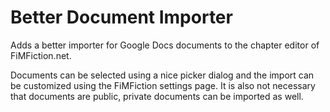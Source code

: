 # Better Document Importer
Adds a better importer for Google Docs documents to the chapter editor of FiMFiction.net.

Documents can be selected using a nice picker dialog and the import can be customized using the FiMFiction settings page. It is also not necessary that documents are public, private documents can be imported as well.